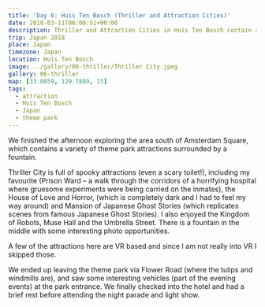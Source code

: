 ```yaml
---
title: 'Day 6: Huis Ten Bosch (Thriller and Attraction Cities)'
date: 2018-03-11T06:00:51+00:00
description: Thriller and Attraction Cities in Huis Ten Bosch contain a variety of theme park attractions surrounded by a fountain.
trip: Japan 2018
place: Japan
timezone: Japan
location: Huis Ten Bosch
image: ../gallery/06-thriller/Thriller City.jpeg
gallery: 06-thriller
map: [33.0859, 129.7889, 15]
tags:
  - attraction
  - Huis Ten Bosch
  - Japan
  - theme park
---
```


We finished the afternoon exploring the area south of Amsterdam Square, which contains a variety of theme park attractions surrounded by a fountain.

Thriller City is full of spooky attractions (even a scary toilet!), including my favourite (Prison Ward &#8211; a walk through the corridors of a horrifying hospital where gruesome experiments were being carried on the inmates), the House of Love and Horror, (which is completely dark and I had to feel my way around) and Mansion of Japanese Ghost Stories (which replicates scenes from famous Japanese Ghost Stories). I also enjoyed the Kingdom of Robots, Muse Hall and the Umbrella Street. There is a fountain in the middle with some interesting photo opportunities.

A few of the attractions here are VR based and since I am not really into VR I skipped those.

We ended up leaving the theme park via Flower Road (where the tulips and windmills are), and saw some interesting vehicles (part of the evening events) at the park entrance. We finally checked into the hotel and had a brief rest before attending the night parade and light show.
